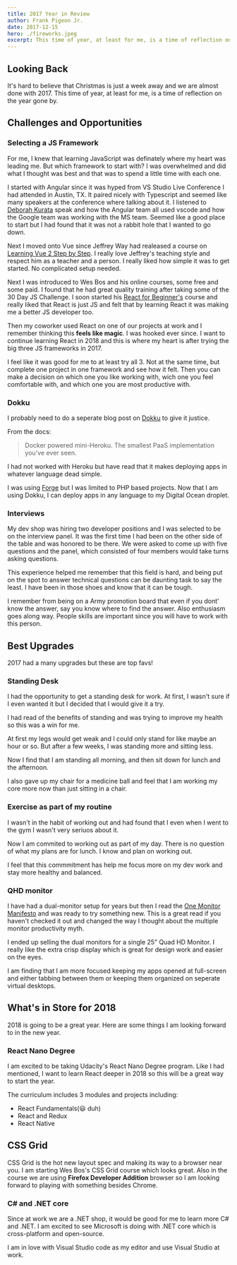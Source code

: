```yaml
---
title: 2017 Year in Review
author: Frank Pigeon Jr.
date: 2017-12-15
hero: ./fireworks.jpeg
excerpt: This time of year, at least for me, is a time of reflection on the year gone by.
---
```


## Looking Back

It's hard to believe that Christmas is just a week away and we are almost done with 2017. This time of year, at least for me, is a time of reflection on the year gone by.

## Challenges and Opportunities

### Selecting a JS Framework

For me, I knew that learning JavaScript was definately where my heart was leading me. But which framework to start with? I was overwhelmed and did what I thought was best and that was to spend a little time with each one.

I started with Angular since it was hyped from VS Studio Live Conference I had attended in Austin, TX. It paired nicely with Typescript and seemed like many speakers at the conference where talking about it. I listened to [Deborah Kurata](https://twitter.com/deborahkurata) speak and how the Angular team all used vscode and how the Google team was working with the MS team. Seemed like a good place to start but I had found that it was not a rabbit hole that I wanted to go down.

Next I moved onto Vue since Jeffrey Way had realeased a course on [Learning Vue 2 Step by Step](https://laracasts.com/series/learn-vue-2-step-by-step). I really love Jeffrey's teaching style and respect him as a teacher and a person. I really liked how simple it was to get started. No complicated setup needed.

Next I was introduced to Wes Bos and his online courses, some free and some paid. I found that he had great quality training after taking some of the 30 Day JS Challenge. I soon started his [React for Beginner's](https://reactforbeginners.com/) course and really liked that React is just JS and felt that by learning React it was making me a better JS developer too.

Then my coworker used React on one of our projects at work and I remember thinking this **feels like magic**. I was hooked ever since. I want to continue learning React in 2018 and this is where my heart is after trying the big three JS frameworks in 2017.

I feel like it was good for me to at least try all 3. Not at the same time, but complete one project in one framework and see how it felt. Then you can make a decision on which one you like working with, wich one you feel comfortable with, and which one you are most productive with.

### Dokku

I probably need to do a seperate blog post on [Dokku](http://dokku.viewdocs.io/dokku/) to give it justice.

From the docs:

> Docker powered mini-Heroku. The smallest PaaS implementation you've ever seen.

I had not worked with Heroku but have read that it makes deploying apps in whatever language dead simple.

I was using [Forge](https://forge.laravel.com/) but I was limited to PHP based projects. Now that I am using Dokku, I can deploy apps in any language to my Digital Ocean droplet.

### Interviews

My dev shop was hiring two developer positions and I was selected to be on the interview panel. It was the first time I had been on the other side of the table and was honored to be there. We were asked to come up with five questions and the panel, which consisted of four members would take turns asking questions.

This experience helped me remember that this field is hard, and being put on the spot to answer technical questions can be daunting task to say the least. I have been in those shoes and know that it can be tough.

I remember from being on a Army promotion board that even if you dont' know the answer, say you know where to find the answer. Also enthusiasm goes along way. People skills are important since you will have to work with this person.

## Best Upgrades

2017 had a many upgrades but these are top favs!

### Standing Desk

I had the opportunity to get a standing desk for work. At first, I wasn't sure if I even wanted it but I decided that I would give it a try.

I had read of the benefits of standing and was trying to improve my health so this was a win for me.

At first my legs would get weak and I could only stand for like maybe an hour or so. But after a few weeks, I was standing more and sitting less.

Now I find that I am standing all morning, and then sit down for lunch and the afternoon.

I also gave up my chair for a medicine ball and feel that I am working my core more now than just sitting in a chair.

### Exercise as part of my routine

I wasn't in the habit of working out and had found that I even when I went to the gym I wasn't very seriuos about it.

Now I am commited to working out as part of my day. There is no question of what my plans are for lunch. I know and plan on working out.

I feel that this commmitment has help me focus more on my dev work and stay more healthy and balanced.

### QHD monitor

I have had a dual-monitor setup for years but then I read the [One Monitor Manifesto](https://hackernoon.com/why-i-stopped-using-multiple-monitors-bfd87efa2e5b?gi=772d843779f6) and was ready to try something new. This is a great read if you haven't checked it out and changed the way I thought about the multiple monitor productivity myth.

I ended up selling the dual monitors for a single 25" Quad HD Monitor. I really like the extra crisp display which is great for design work and easier on the eyes.

I am finding that I am more focused keeping my apps opened at full-screen and either tabbing between them or keeping them organized on seperate virtual desktops.

## What's in Store for 2018

2018 is going to be a great year. Here are some things I am looking forward to in the new year.

### React Nano Degree

I am excited to be taking Udacity's React Nano Degree program. Like I had mentioned, I want to learn React deeper in 2018 so this will be a great way to start the year.

The curriculum includes 3 modules and projects including:

- React Fundamentals(😃 duh)
- React and Redux
- React Native

## CSS Grid

CSS Grid is the hot new layout spec and making its way to a browser near you. I am starting Wes Bos's CSS Grid course which looks great. Also in the course we are using **Firefox Developer Addition** browser so I am looking forward to playing with something besides Chrome.

### C# and .NET core

Since at work we are a .NET shop, it would be good for me to learn more C# and .NET. I am excited to see Microsoft is doing with .NET core which is cross-platform and open-source.

I am in love with Visual Studio code as my editor and use Visual Studio at work.
